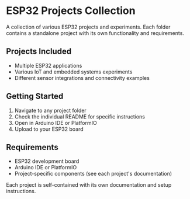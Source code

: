 # ESP32 Projects Collection

A collection of various ESP32 projects and experiments. Each folder contains a standalone project with its own functionality and requirements.

## Projects Included
- Multiple ESP32 applications
- Various IoT and embedded systems experiments
- Different sensor integrations and connectivity examples

## Getting Started
1. Navigate to any project folder
2. Check the individual README for specific instructions
3. Open in Arduino IDE or PlatformIO
4. Upload to your ESP32 board

## Requirements
- ESP32 development board
- Arduino IDE or PlatformIO
- Project-specific components (see each project's documentation)

Each project is self-contained with its own documentation and setup instructions.